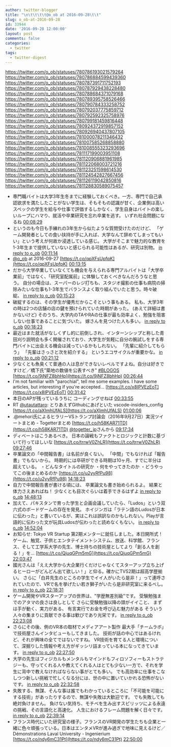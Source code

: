 ```yaml
---
author: twitter-blogger
title: "\n\t\t\t\t@o_ob at 2016-09-28\t\t"
slug: o_ob-at-2016-09-28
id: 33944
date: '2016-09-28 12:00:00'
layout: post
comments: false
categories:
  - twitter
tags:
  - twitter-digest
---
```


https://twitter.com/o_ob/statuses/780786193021579264 https://twitter.com/o_ob/statuses/780786884599439360 https://twitter.com/o_ob/statuses/780787391711752193 https://twitter.com/o_ob/statuses/780787929438228480 https://twitter.com/o_ob/statuses/780788684371079168 https://twitter.com/o_ob/statuses/780789395758526466 https://twitter.com/o_ob/statuses/780790784333258752 https://twitter.com/o_ob/statuses/780792037775859712 https://twitter.com/o_ob/statuses/780792592325758976 https://twitter.com/o_ob/statuses/780799181459816448 https://twitter.com/o_ob/statuses/780924372919857152 https://twitter.com/o_ob/statuses/780926940437807105 https://twitter.com/o_ob/statuses/781000078211346432 https://twitter.com/o_ob/statuses/781007585268858880 https://twitter.com/o_ob/statuses/781008555323293696 https://twitter.com/o_ob/statuses/781117199003951108 https://twitter.com/o_ob/statuses/781120906881961985 https://twitter.com/o_ob/statuses/781122068003721216 https://twitter.com/o_ob/statuses/781123251598614530 https://twitter.com/o_ob/statuses/781124542827667456 https://twitter.com/o_ob/statuses/781126119042850816 https://twitter.com/o_ob/statuses/781128830589075457  

*   専門職バイトは大学3年生冬までに経験しておくべき。一方、専門で自己承認欲求を満たしたことがない学生は、そもそもの認識が甘く、企業側は高いスペックの学生を給与や仕事で評価するしかなく、学生自身はバイトの楽しいループにハマり、就活や卒業研究を忘れ卒業を逃す。 いずれ社会問題になるね [00:08:29](https://twitter.com/o_ob/statuses/780786193021579264)
*   というのも今日も手練れの3年生から似たような質問受けたのだけど、 「ゲーム開発者としての食い扶持が手に入れば、大学なんて辞めてしまってもいい」という考えが何故か浸透している感じ。 大学がそこまで魅力的な教育を1-3年生まで提供していないと感じられる可能性はあるが、研究は別物。 [in reply to o_ob](https://twitter.com/o_ob/statuses/780786193021579264) [00:11:14](https://twitter.com/o_ob/statuses/780786884599439360)
*   [@o_ob](https://twitter.com/o_ob) at 2016-09-27 [https://t.co/qpXFsUpfpK](https://t.co/qpXFsUpfpK) [00:13:15](https://twitter.com/o_ob/statuses/780787391711752193)
*   だから大学卒業していなくても機会を与えられる専門アルバイトは「大学卒業前」ではなく、「研究室配属前」に体験しておくべきなんだろうなと思う。 自分の場合は、スーパーのレジ打ちも、スタジオ撮影の仕事も病院の掃除みたいな仕事も1-3年生でバランスよく取り組んでいたと思う。時々破綻。 [in reply to o_ob](https://twitter.com/o_ob/statuses/780786884599439360) [00:15:23](https://twitter.com/o_ob/statuses/780787929438228480)
*   破綻するのは、その学生が優秀だからこそという事もある。 私も、大学3年の時は2つの店舗の店の鍵を預けられていた時期があった。 (あえて詳細は書かないけど) そのうち、大学内のTAやRAの仕事が最も効率よく、勉強を阻害しない仕事であることに気づいた。 嫁さんを見つけた人も多い。 [in reply to o_ob](https://twitter.com/o_ob/statuses/780787929438228480) [00:18:23](https://twitter.com/o_ob/statuses/780788684371079168)
*   最近はまた就活がなしくずし的に前倒しされ、インターンシップと称した青田刈り説明会も多く開催されており、大学生が気軽に自分の腕試しをする専門バイトに出会える機会は減っているかもしれない。 「先輩に紹介してもらう」 「先輩はさっさと次を紹介する」 というエコサイクルが重要かな。 [in reply to o_ob](https://twitter.com/o_ob/statuses/780788684371079168) [00:21:12](https://twitter.com/o_ob/statuses/780789395758526466)
*   少なくとも魚臭くて普通の人は息ができないレベルですよね。自分は好きですけど／橋下氏"築地の数値を公表すべき" [#BLOGOS](https://twitter.com/search?q=%23BLOGOS&src=hash) [https://t.co/9jNFZ8bhHp](https://t.co/9jNFZ8bhHp) [00:26:44](https://twitter.com/o_ob/statuses/780790784333258752)
*   I'm not familiar with "parochial", tell me some examples. I have some articles, but interesting if you're accepted… [https://t.co/x8IPVEzEoT](https://t.co/x8IPVEzEoT) [00:31:42](https://twitter.com/o_ob/statuses/780792037775859712)
*   本日のAPが残っているうちに コーディングせねば [00:33:55](https://twitter.com/o_ob/statuses/780792592325758976)
*   RT [@utautattaro](https://twitter.com/utautattaro): とりあえずGithubにあげといた vscode-insiders_config [https://t.co/aXImhUfALS](https://t.co/aXImhUfALS) [01:00:06](https://twitter.com/o_ob/statuses/780799181459816448)
*   .@mehori氏によるヒラリーVSトランプ討論会（2016年9月27日）実況ツイートまとめ - Togetterまとめ [https://t.co/h58KAR71TD](https://t.co/h58KAR71TD) [@togetter_jp](https://twitter.com/togetter_jp)さんから [09:17:34](https://twitter.com/o_ob/statuses/780924372919857152)
*   ディベートはこうあるべき。 日本の論戦もファクトとロジックと計数に基づいて行ってほしいな [https://t.co/trrwV0ZhLR](https://t.co/trrwV0ZhLR) [09:27:46](https://twitter.com/o_ob/statuses/780926940437807105)
*   卒業論文の「中間報告書」は名前が良くない。 「中間」でもなければ「報告書」でもないから。 時期的には卒研ができる時期は10ヶ月、すでに半分は超えている。 ・どんなタイトルの研究か ・何をやってきたのか ・どうやってこの後まとめるのか [https://t.co/u2yyRfPu98](https://t.co/u2yyRfPu98) [14:18:23](https://twitter.com/o_ob/statuses/781000078211346432)
*   自力で中間報告書が書ける頃には、 卒業論文も書き始められるよ。 結果と体力さえあればね！ 少なくとも目次ぐらいは着手できるはずよ [in reply to o_ob](https://twitter.com/o_ob/statuses/781000078211346432) [14:48:13](https://twitter.com/o_ob/statuses/781007585268858880)
*   加えて、パキスタンで育った学生と企画会議していたら、「Ludos」という双六式のボードゲームの存在を発見。 ホイジンガは「ラテン語のLudosが日本に伝わった」と書いているが、実はこれは誤訳なのかもしれない。Playが言語的に伝わった文が玩具Ludosが伝わったと読めなくもない。 [in reply to o_ob](https://twitter.com/o_ob/statuses/780351680214818817) [14:52:04](https://twitter.com/o_ob/statuses/781008555323293696)
*   お知らせ: Tokyo VR Startup 第2期メンターに就任しました。本日開所式！ ゲーム、触覚、子供とエンタテイメントシステム、放送、科学館、フランス、そして工学系大学の先生、博士持ちの技術屋としてより「創る人を創る！」を… [https://t.co/QjuqGPm5mG](https://t.co/QjuqGPm5mG) [22:03:47](https://twitter.com/o_ob/statuses/781117199003951108)
*   國光さんは「ええ大学から大企業行くだけじゃなくてスターアップ立ち上げるヒーローがどんどん出て欲しい！」と仰る。確かにTVS2期は超高学歴揃い。 さらに「白井先生のところの学生でイイ人がいたら是非！」って連呼されていたので、VRで名を挙げたい若き獅子がいたら是非研究室に来るべし。 [in reply to o_ob](https://twitter.com/o_ob/statuses/781117199003951108) [22:18:31](https://twitter.com/o_ob/statuses/781120906881961985)
*   ゲーム開発やVRスターアップの世界は、"学歴無差別級"です。 受験勉強までのアタマの良さは良しとして さらに受験勉強以降の頭がイイこと、 まずは手が動く、実力がある、 有言実行でお金を呼び込む魅力がある そういう人々の集まりに貢献できる事は歓びであり光栄です。 [in reply to o_ob](https://twitter.com/o_ob/statuses/781120906881961985) [22:23:08](https://twitter.com/o_ob/statuses/781122068003721216)
*   さらにその後、例のVR本の取材でメディアアート製作 最大手「チームラボ」で技術屋さんインタビューもしてきました。 技術が話の中心ではあるけれど、それが興味の全てではないですね。 VR技術を育てる人と環境について、深掘りした情報や考え方がギッシリ詰まっている本になってきています。 [in reply to o_ob](https://twitter.com/o_ob/statuses/781122068003721216) [22:27:50](https://twitter.com/o_ob/statuses/781123251598614530)
*   大学の先生はフィジカルもメンタルもマインドもフィロソフィーもストラテジーも、守ってくれる人や教えてくれる人はとても少ない一方で、それを学生に背中で教えなければならない事がとても多い。 でも高効率に仕事をこなしつつ新しい挑戦で忙しくなる分には、世の中に置いていかれる恐怖がないです。 [in reply to o_ob](https://twitter.com/o_ob/statuses/781123251598614530) [22:32:58](https://twitter.com/o_ob/statuses/781124542827667456)
*   失敗する、無謀、そんな事は誰でもわかっているところに「不可能を可能にする技術」があったりするので、無謀や失敗は大歓迎です。 でも失敗しても絶対負けません。 負けない気持ち、モチベを生み出すスピリッツによる永遠の挑戦、その言語化と高速化。 人生におけるフレーム問題を解く日々です。 [in reply to o_ob](https://twitter.com/o_ob/statuses/781124542827667456) [22:39:14](https://twitter.com/o_ob/statuses/781126119042850816)
*   フランス時代にいた研究室の様子。フランスのVR開発の学生たちも企業と一緒に色々頑張っている。日本はエンタメVRが進み過ぎで地味に見えるけど／Démonstrations Laval University - Ingenierium [https://t.co/ndy6mC31Pt](https://t.co/ndy6mC31Pt) [22:50:00](https://twitter.com/o_ob/statuses/781128830589075457)